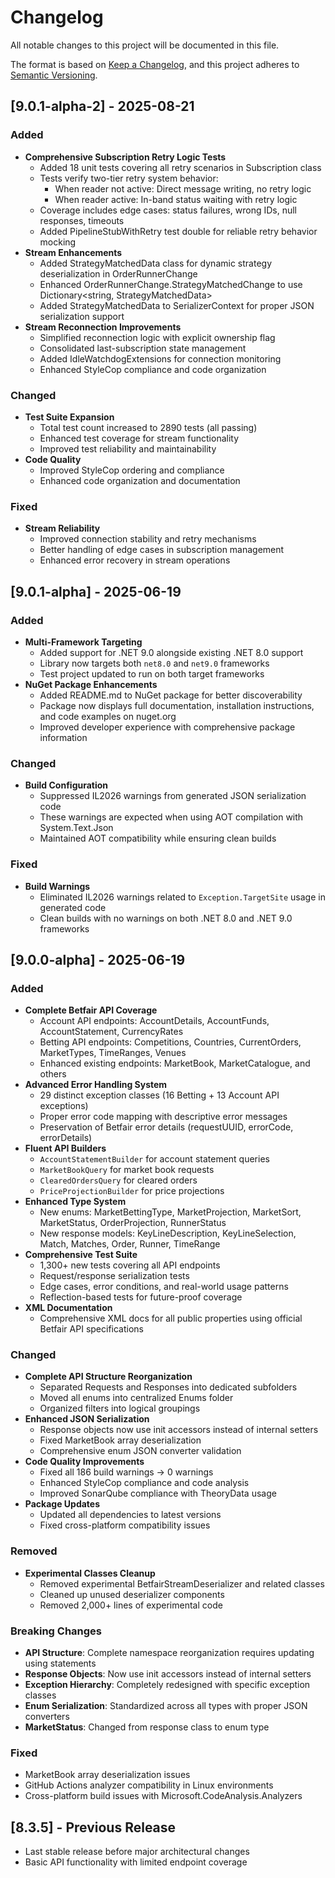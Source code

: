 # Changelog

All notable changes to this project will be documented in this file.

The format is based on [Keep a Changelog](https://keepachangelog.com/en/1.0.0/),
and this project adheres to [Semantic Versioning](https://semver.org/spec/v2.0.0.html).

## [9.0.1-alpha-2] - 2025-08-21

### Added
- **Comprehensive Subscription Retry Logic Tests**
  - Added 18 unit tests covering all retry scenarios in Subscription class
  - Tests verify two-tier retry system behavior:
    * When reader not active: Direct message writing, no retry logic
    * When reader active: In-band status waiting with retry logic
  - Coverage includes edge cases: status failures, wrong IDs, null responses, timeouts
  - Added PipelineStubWithRetry test double for reliable retry behavior mocking
- **Stream Enhancements**
  - Added StrategyMatchedData class for dynamic strategy deserialization in OrderRunnerChange
  - Enhanced OrderRunnerChange.StrategyMatchedChange to use Dictionary<string, StrategyMatchedData>
  - Added StrategyMatchedData to SerializerContext for proper JSON serialization support
- **Stream Reconnection Improvements**
  - Simplified reconnection logic with explicit ownership flag
  - Consolidated last-subscription state management
  - Added IdleWatchdogExtensions for connection monitoring
  - Enhanced StyleCop compliance and code organization

### Changed
- **Test Suite Expansion**
  - Total test count increased to 2890 tests (all passing)
  - Enhanced test coverage for stream functionality
  - Improved test reliability and maintainability
- **Code Quality**
  - Improved StyleCop ordering and compliance
  - Enhanced code organization and documentation

### Fixed
- **Stream Reliability**
  - Improved connection stability and retry mechanisms
  - Better handling of edge cases in subscription management
  - Enhanced error recovery in stream operations

## [9.0.1-alpha] - 2025-06-19

### Added
- **Multi-Framework Targeting**
  - Added support for .NET 9.0 alongside existing .NET 8.0 support
  - Library now targets both `net8.0` and `net9.0` frameworks
  - Test project updated to run on both target frameworks
- **NuGet Package Enhancements**
  - Added README.md to NuGet package for better discoverability
  - Package now displays full documentation, installation instructions, and code examples on nuget.org
  - Improved developer experience with comprehensive package information

### Changed
- **Build Configuration**
  - Suppressed IL2026 warnings from generated JSON serialization code
  - These warnings are expected when using AOT compilation with System.Text.Json
  - Maintained AOT compatibility while ensuring clean builds

### Fixed
- **Build Warnings**
  - Eliminated IL2026 warnings related to `Exception.TargetSite` usage in generated code
  - Clean builds with no warnings on both .NET 8.0 and .NET 9.0 frameworks

## [9.0.0-alpha] - 2025-06-19

### Added
- **Complete Betfair API Coverage**
  - Account API endpoints: AccountDetails, AccountFunds, AccountStatement, CurrencyRates
  - Betting API endpoints: Competitions, Countries, CurrentOrders, MarketTypes, TimeRanges, Venues
  - Enhanced existing endpoints: MarketBook, MarketCatalogue, and others
- **Advanced Error Handling System**
  - 29 distinct exception classes (16 Betting + 13 Account API exceptions)
  - Proper error code mapping with descriptive error messages
  - Preservation of Betfair error details (requestUUID, errorCode, errorDetails)
- **Fluent API Builders**
  - `AccountStatementBuilder` for account statement queries
  - `MarketBookQuery` for market book requests
  - `ClearedOrdersQuery` for cleared orders
  - `PriceProjectionBuilder` for price projections
- **Enhanced Type System**
  - New enums: MarketBettingType, MarketProjection, MarketSort, MarketStatus, OrderProjection, RunnerStatus
  - New response models: KeyLineDescription, KeyLineSelection, Match, Matches, Order, Runner, TimeRange
- **Comprehensive Test Suite**
  - 1,300+ new tests covering all API endpoints
  - Request/response serialization tests
  - Edge cases, error conditions, and real-world usage patterns
  - Reflection-based tests for future-proof coverage
- **XML Documentation**
  - Comprehensive XML docs for all public properties using official Betfair API specifications

### Changed
- **Complete API Structure Reorganization**
  - Separated Requests and Responses into dedicated subfolders
  - Moved all enums into centralized Enums folder
  - Organized filters into logical groupings
- **Enhanced JSON Serialization**
  - Response objects now use init accessors instead of internal setters
  - Fixed MarketBook array deserialization
  - Comprehensive enum JSON converter validation
- **Code Quality Improvements**
  - Fixed all 186 build warnings → 0 warnings
  - Enhanced StyleCop compliance and code analysis
  - Improved SonarQube compliance with TheoryData<T> usage
- **Package Updates**
  - Updated all dependencies to latest versions
  - Fixed cross-platform compatibility issues

### Removed
- **Experimental Classes Cleanup**
  - Removed experimental BetfairStreamDeserializer and related classes
  - Cleaned up unused deserializer components
  - Removed 2,000+ lines of experimental code

### Breaking Changes
- **API Structure**: Complete namespace reorganization requires updating using statements
- **Response Objects**: Now use init accessors instead of internal setters
- **Exception Hierarchy**: Completely redesigned with specific exception classes
- **Enum Serialization**: Standardized across all types with proper JSON converters
- **MarketStatus**: Changed from response class to enum type

### Fixed
- MarketBook array deserialization issues
- GitHub Actions analyzer compatibility in Linux environments
- Cross-platform build issues with Microsoft.CodeAnalysis.Analyzers

## [8.3.5] - Previous Release
- Last stable release before major architectural changes
- Basic API functionality with limited endpoint coverage

